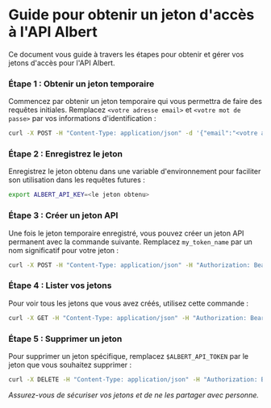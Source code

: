 # Guide pour obtenir un jeton d'accès à l'API Albert

Ce document vous guide à travers les étapes pour obtenir et gérer vos jetons d'accès pour l'API Albert.

### Étape 1 : Obtenir un jeton temporaire

Commencez par obtenir un jeton temporaire qui vous permettra de faire des requêtes initiales. Remplacez `<votre adresse email>` et `<votre mot de passe>` par vos informations d'identification :

```bash
curl -X POST -H "Content-Type: application/json" -d '{"email":"<votre adresse email>","password":"<votre mot de passe>"}' https://albert.etalab.gouv.fr/api/v2/sign_in
```

### Étape 2 : Enregistrez le jeton

Enregistrez le jeton obtenu dans une variable d'environnement pour faciliter son utilisation dans les requêtes futures :

```bash
export ALBERT_API_KEY=<le jeton obtenu>
```

### Étape 3 : Créer un jeton API

Une fois le jeton temporaire enregistré, vous pouvez créer un jeton API permanent avec la commande suivante. Remplacez `my_token_name` par un nom significatif pour votre jeton :

```bash
curl -X POST -H "Content-Type: application/json" -H "Authorization: Bearer $ALBERT_API_KEY" -d '{"name":"my_token_name"}' https://albert.etalab.gouv.fr/api/v2/user/token/new
```

### Étape 4 : Lister vos jetons

Pour voir tous les jetons que vous avez créés, utilisez cette commande :

```bash
curl -X GET -H "Content-Type: application/json" -H "Authorization: Bearer $ALBERT_API_KEY" https://albert.etalab.gouv.fr/api/v2/user/token
```

### Étape 5 : Supprimer un jeton

Pour supprimer un jeton spécifique, remplacez `$ALBERT_API_TOKEN` par le jeton que vous souhaitez supprimer :

```bash
curl -X DELETE -H "Content-Type: application/json" -H "Authorization: Bearer $ALBERT_API_KEY" https://albert.etalab.gouv.fr/api/v2/user/token/$ALBERT_API_TOKEN
```

*Assurez-vous de sécuriser vos jetons et de ne les partager avec personne.*
